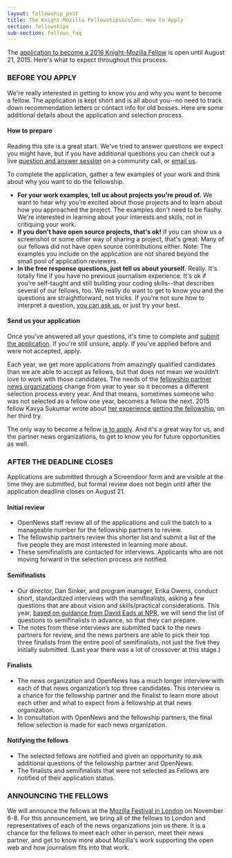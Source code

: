 ```yaml
---
layout: fellowship_post
title: The Knight-Mozilla Fellowships&colon; How to Apply
section: fellowships
sub-section: fellows_faq
---
```


<p class="bodybig">The <a href="/what/fellowships/apply">application to become a 2016 Knight-Mozilla Fellow</a> is open until August  21, 2015. Here's what to expect throughout this process.</p>

### BEFORE YOU APPLY
We're really interested in getting to know you and why you want to become a fellow. The application is kept short and is all about you--no need to track down recommendation letters or contact info for old bosses. Here are some additional details about the application and selection process.

#### How to prepare
Reading this site is a great start. We've tried to answer questions we expect you might have, but if you have additional questions you can check out a live [question and answer session](https://etherpad.mozilla.org/opennews-calls-Aug5) on a community call, or [email us](mailto:info@opennnews.org).

To complete the application, gather a few examples of your work and think about why you want to do the fellowship.

* **For your work examples, tell us about projects you're proud of.** We want to hear why you’re excited about those projects and to learn about how you approached the project. The examples don't need to be flashy. We're interested in learning about your interests and skills, not in critiquing your work. 
* **If you don't have open source projects, that's ok!** If you can show us a screenshot or some other way of sharing a project, that's great. Many of our fellows did not have  open source contributions either. Note: The examples you include on the application are not shared beyond the small pool of application reviewers.
* **In the free response questions, just tell us about yourself.** Really. It's totally fine if you have no previous journalism experience. It's ok if you're self-taught and still building your coding skills--that describes several of our fellows, too. We really do want to get to know you and the questions are straightforward, not tricks. If you're not sure how to interpret a question, [you can ask us](mailto:info@opennews.org), or just try your best. 

#### Send us your application
Once you've answered all your questions, it's time to complete and [submit the application](/what/fellowships/apply). If you're still unsure, apply. If you've applied before and were not accepted, apply. 

Each year, we get more applications from  amazingly qualified candidates than we are able to accept as fellows, but that does not mean we  wouldn’t love to work with those candidates. The needs of the [fellowship partner news organizations](/what/fellowships/partners) change from year to year so it becomes a different selection process every year. And that means, sometimes someone who was not selected as a fellow one year, becomes a fellow the  next. 2015 fellow Kavya Sukumar wrote about [her experience getting the fellowship](http://blog.kavyasukumar.com/third-time-is-the-charm/), on her third try.

The only way to become a fellow [is to apply](/what/fellowships/apply). And it's a great way for us, and the partner news organizations, to get to know you for future opportunities as well.

### AFTER THE DEADLINE CLOSES 
Applications are submitted through a Screendoor form and are visible at the time they are submitted, but formal review does not begin until after the application deadline closes on August 21.
#### Initial review
* OpenNews staff review all of the applications and cull the batch to a manageable number for the fellowship partners to review.
* The fellowship partners review this shorter list and submit a list of the five people they are most interested in learning more about.
* These semifinalists are contacted for interviews. Applicants who are not moving forward in the selection process are notified.

#### Semifinalists
* Our director, Dan Sinker, and program manager, Erika Owens, conduct short, standardized interviews with the  semifinalists, asking a few questions that are about vision and  skills/practical considerations. This year, [based on guidance from David Eads at NPR](http://blog.apps.npr.org/2015/07/20/how-to-apply.html), we will send the list of questions to semifinalists in advance, so that they can prepare.
* The notes from these interviews are submitted back to the news  partners for review, and the news partners are able to pick their top  three finalists from the entire pool of semifinalists, not just the five  they initially submitted. (Last year there was a lot of crossover at  this stage.)

#### Finalists
* The news organization and OpenNews has a much longer interview with  each of that news organization’s top three candidates. This interview is a chance for the fellowship partner and the finalist to learn more about each other and what to expect from a fellowship at that news organization.
* In consultation with OpenNews and the fellowship partners, the final fellow selection is made for each news organization.

#### Notifying the fellows
* The selected fellows are notified and given an opportunity to ask additional questions of the fellowship partner and OpenNews.
* The finalists and semifinalists that were not selected as Fellows are notified of their application status.

### ANNOUNCING THE FELLOWS
We  will announce the fellows at the [Mozilla Festival in London](https://2015.mozillafestival.org/) on November  6-8. For this announcement, we bring all of the fellows to London and  representatives of each of the news organizations join us there. It is a chance for the fellows to meet each other in person, meet their news  partner, and get to know more about Mozilla's work supporting the open web and how journalism fits into that work. 
